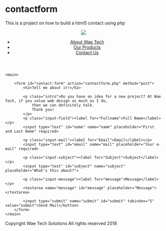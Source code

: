 # contactform
This is a project on how to build a html5 contact using php
<!DOCTYPE html>
<html lang="en">
<head>
    <meta charset="UTF-8">
    <meta name="viewport" content="width=device-width, initial-scale=1.0">
    <meta http-equiv="X-UA-Compatible" content="ie=edge">
    <link rel="stylesheet" href="style.css">
    <link href="https://fonts.googleapis.com/css?family=Lato:300,400,700" rel="stylesheet">
    <title>Contact form php, Roxanne Reyes</title>
</head>
<body>
    <header>
<a href="#"><img class="header-image" src="waelogo.png"</a>

<ul>
    <li><a href="#">About Wae Tech</a></li>
    <li><a href="#">Our Products</a></li>
    <li><a href="#">Contact Us</a></li>
    
</ul>
</header>



    <main>
        
        <form id="contact-form" action="contactform.php" method="post">
            <h2>Tell me about it!</h2>

            <p class="intro">Do you have an idea for a new project? At Wae Tech, if you value web design as much as I do,
                then we can definitely talk. 
                Thank you!
            </p>
            <p class="input-field"><label for="Fullname">Full Name</label></p>
            <input type="text" id="name" name="name" placeholder="First and Last Name" required>

            <p class="input-mail"><label for="Email">Email</label></p>
            <input type="text" id="email" name="mail" placeholder="Your e-mail" required>

            <p class="input-subject"><label for="Subject">Subject</label></p>
            <input type="text" id="subject" name="subject" placeholder="What's this about?">

            <p class="input-message"><label for="message">Message</label></p>
            <textarea name="message" id="message" placeholder="Message"></textarea>

            <input type="submit" name="submit" id="submit" tabindex="5" value="submit">Send Mail</button>
        </form>
    </main>    
<footer> 
    <p class="footer">Copyright Wae Tech Solutions All rights reserved 2018</p>
</footer>
</body>
</html>
